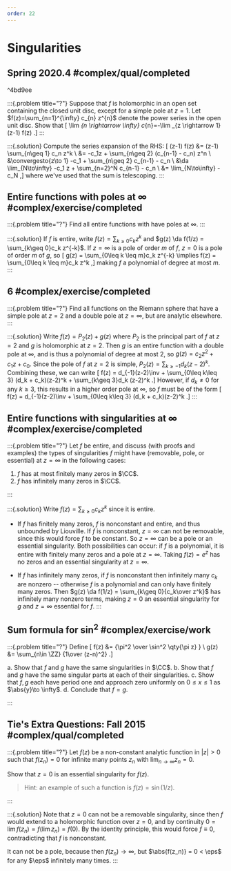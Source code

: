 ```yaml
---
order: 22
---
```


# Singularities

## Spring 2020.4 #complex/qual/completed

^4bd9ee

:::{.problem title="?"}
Suppose that $f$ is holomorphic in an open set containing the closed unit disc, except for a simple pole at $z=1$. Let $f(z)=\sum_{n=1}^{\infty} c_{n} z^{n}$ denote the power series in the open unit disc. Show that 
\[
\lim _{n \rightarrow \infty} c_{n}=-\lim _{z \rightarrow 1}(z-1) f(z)
.\]
:::

:::{.solution}
Compute the series expansion of the RHS:
\[
(z-1) f(z) 
&= (z-1) \sum_{n\geq 1} c_n z^k \\
&= -c_1z + \sum_{n\geq 2} (c_{n-1} - c_n) z^n \\
&\convergesto{z\to 1} -c_1 + \sum_{n\geq 2} c_{n-1} - c_n \\
&\da \lim_{N\to\infty} -c_1 z + \sum_{n=2}^N c_{n-1} - c_n \\
&= \lim_{N\to\infty} -c_N
,\]
where we've used that the sum is telescoping.
:::

## Entire functions with poles at $\infty$ #complex/exercise/completed

:::{.problem title="?"}
Find all entire functions with have poles at $\infty$.
:::

:::{.solution}
If $f$ is entire, write $f(z) = \sum_{k\geq 0}c_k z^k$ and $g(z) \da f(1/z) = \sum_{k\geq 0}c_k z^{-k}$.
If $z=\infty$ is a pole of order $m$ of $f$, $z=0$ is a pole of order $m$ of $g$, so 
\[
g(z) = \sum_{0\leq k \leq m}c_k z^{-k} \implies f(z) = \sum_{0\leq k \leq m}c_k z^k
,\]
making $f$ a polynomial of degree at most $m$.
:::

## 6 #complex/exercise/completed

:::{.problem title="?"}
Find all functions on the Riemann sphere that have a simple pole at $z=2$ and a double pole at $z=\infty$, but are analytic elsewhere.
:::

:::{.solution}
Write $f(z) = P_2(z) + g(z)$ where $P_2$ is the principal part of $f$ at $z=2$ and $g$ is holomorphic at $z=2$.
Then $g$ is an entire function with a double pole at $\infty$, and is thus a polynomial of degree at most $2$, so $g(z) = c_2z^2 + c_1 z + c_0$.
Since the pole of $f$ at $z=2$ is simple, $P_2(z) = \sum_{k\geq -1} d_k (z-2)^k$.
Combining these, we can write
\[
f(z) = d_{-1}(z-2)\inv + \sum_{0\leq k\leq 3} (d_k + c_k)(z-2)^k + \sum_{k\geq 3}d_k (z-2)^k 
.\]
However, if $d_k\neq 0$ for any $k\geq 3$, this results in a higher order pole at $\infty$, so $f$ must be of the form
\[
f(z) = d_{-1}(z-2)\inv + \sum_{0\leq k\leq 3} (d_k + c_k)(z-2)^k 
.\]
:::



## Entire functions with singularities at $\infty$ #complex/exercise/completed

:::{.problem title="?"}
Let $f$ be entire, and discuss (with proofs and examples) the types of singularities $f$ might have (removable, pole, or essential) at $z=\infty$ in the following cases:

1. $f$ has at most finitely many zeros in $\CC$.
2. $f$ has infinitely many zeros in $\CC$.

:::

:::{.solution}
Write $f(z) = \sum_{k\geq 0} c_k z^k$ since it is entire.

- If $f$ has finitely many zeros, $f$ is nonconstant and entire, and thus unbounded by Liouville.
  If $f$ is nonconstant, $z=\infty$ can not be removable, since this would force $f$ to be constant.
  So $z=\infty$ can be a pole or an essential singularity.
  Both possibilities can occur: if $f$ is a polynomial, it is entire with finitely many zeros and a pole at $z=\infty$.
  Taking $f(z)= e^z$ has no zeros and an essential singularity at $z=\infty$.

- If $f$ has infinitely many zeros, if $f$ is nonconstant then infinitely many $c_k$ are nonzero -- otherwise $f$ is a polynomial and can only have finitely many zeros.
  Then $g(z) \da f(1/z) = \sum_{k\geq 0}{c_k\over z^k}$ has infinitely many nonzero terms, making $z=0$ an essential singularity for $g$ and $z=\infty$ essential for $f$.
:::


## Sum formula for $\sin^2$ #complex/exercise/work

:::{.problem title="?"}
Define
\[
f(z) &= {\pi^2 \over \sin^2 \qty{\pi z} } \\
g(z) &= \sum_{n\in \ZZ} {1\over (z-n)^2}
.\]

a. Show that $f$ and $g$ have the same singularities in $\CC$.
b. Show that $f$ and $g$ have the same singular parts at each of their singularities.
c. Show that $f, g$ each have period one and approach zero uniformly on $0\leq x \leq 1$ as $\abs{y}\to \infty$.
d. Conclude that $f = g$.


:::

## Tie's Extra Questions: Fall 2015 #complex/qual/completed

:::{.problem title="?"}
Let $f(z)$ be a non-constant analytic function in $|z|>0$ such that $f(z_n) = 0$ for infinite many points $z_n$ with $\lim_{n \rightarrow \infty} z_n =0$. 

Show that $z=0$ is an essential singularity for $f(z)$.

> Hint: an example of such a function is $f(z) = \sin (1/z)$.

:::

:::{.solution}
Note that $z=0$ can not be a removable singularity, since then $f$ would extend to a holomorphic function over $z=0$, and by continuity $0 = \lim f(z_n) = f(\lim z_n) = f(0)$.
By the identity principle, this would force $f\equiv 0$, contradicting that $f$ is nonconstant.

It can not be a pole, because then $f(z_n)\to \infty$, but $\abs{f(z_n)} = 0 < \eps$ for any $\eps$ infinitely many times.
:::



